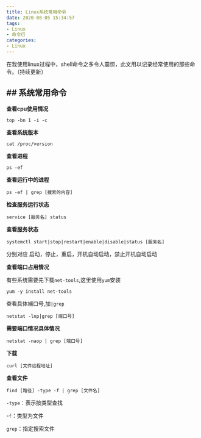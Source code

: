 ```yaml
---
title: Linux系统常用命令
date: 2020-08-05 15:34:57
tags:
- Linux
- 命令行
categories:
- Linux
---
```


在我使用linux过程中，shell命令之多令人震惊，此文用以记录经常使用的那些命令。（持续更新）

<!--more-->

## ## 系统常用命令

**查看cpu使用情况**

```shell
top -bn 1 -i -c
```

**查看系统版本**

```shell
cat /proc/version
```

**查看进程**

```shell
ps -ef
```

**查看运行中的进程**

```shell
ps -ef | grep [搜索的内容]
```

**检查服务运行状态**

```shell
service [服务名] status
```

**查看服务状态**

```shell
systemctl start|stop|restart|enable|disable|status [服务名]
```

分别对应 启动，停止，重启，开机自动启动，禁止开机自动启动

**查看端口占用情况**

有些系统需要先下载`net-tools`,这里使用`yum`安装

```shell
yum -y install net-tools
```

查看具体端口号,加`|grep`

```shell
netstat -lnp|grep [端口号]
```

**需要端口情况具体情况**

```shell
netstat -naop | grep [端口号]
```

**下载**

```shell
curl [文件远程地址]
```

**查看文件**

```shell
find [路径] -type -f | grep [文件名]
```

`-type`：表示按类型查找

-`f`：类型为文件

`grep`：指定搜索文件

